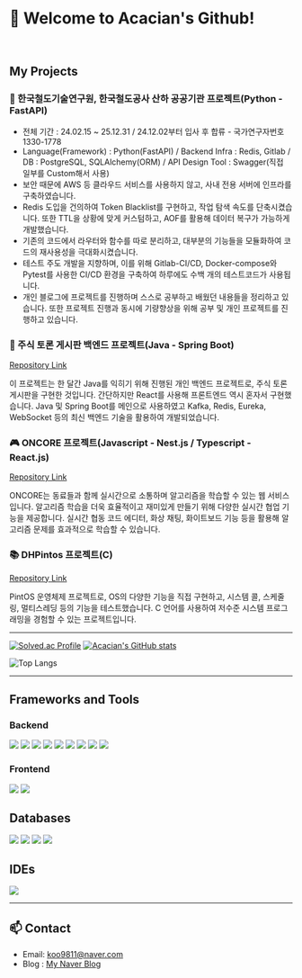 # 👋 **Welcome to Acacian's Github!**

<br>

## My Projects

### 🚆 한국철도기술연구원, 한국철도공사 산하 공공기관 프로젝트(Python - FastAPI)
- 전체 기간 : 24.02.15 ~ 25.12.31 / 24.12.02부터 입사 후 합류 - 국가연구자번호 1330-1778
- Language(Framework) : Python(FastAPI) / Backend Infra : Redis, Gitlab / DB : PostgreSQL, SQLAlchemy(ORM) / API Design Tool : Swagger(직접 일부를 Custom해서 사용)
- 보안 때문에 AWS 등 클라우드 서비스를 사용하지 않고, 사내 전용 서버에 인프라를 구축하였습니다.
- Redis 도입을 건의하여 Token Blacklist를 구현하고, 작업 탐색 속도를 단축시켰습니다. 또한 TTL을 상황에 맞게 커스텀하고, AOF를 활용해 데이터 복구가 가능하게 개발했습니다.
- 기존의 코드에서 라우터와 함수를 따로 분리하고, 대부분의 기능들을 모듈화하여 코드의 재사용성을 극대화시켰습니다.
- 테스트 주도 개발을 지향하며, 이를 위해 Gitlab-CI/CD, Docker-compose와 Pytest를 사용한 CI/CD 환경을 구축하여 하루에도 수백 개의 테스트코드가 사용됩니다.
- 개인 블로그에 프로젝트를 진행하며 스스로 공부하고 배웠던 내용들을 정리하고 있습니다. 또한 프로젝트 진행과 동시에 기량향상을 위해 공부 및 개인 프로젝트를 진행하고 있습니다.

### 📝 주식 토론 게시판 백엔드 프로젝트(Java - Spring Boot)
[Repository Link](https://github.com/Acacian/Stock)

이 프로젝트는 한 달간 Java를 익히기 위해 진행된 개인 백엔드 프로젝트로, 주식 토론 게시판을 구현한 것입니다. 간단하지만 React를 사용해 프론트엔드 역시 혼자서 구현했습니다. Java 및 Spring Boot를 메인으로 사용하였고 Kafka, Redis, Eureka, WebSocket 등의 최신 백엔드 기술을 활용하여 개발되었습니다.

### 🎮 ONCORE 프로젝트(Javascript - Nest.js / Typescript - React.js)
[Repository Link](https://github.com/Acacian/ONCORE)

ONCORE는 동료들과 함께 실시간으로 소통하며 알고리즘을 학습할 수 있는 웹 서비스입니다. 알고리즘 학습을 더욱 효율적이고 재미있게 만들기 위해 다양한 실시간 협업 기능을 제공합니다. 실시간 협동 코드 에디터, 화상 채팅, 화이트보드 기능 등을 활용해 알고리즘 문제를 효과적으로 학습할 수 있습니다.

### 📚 DHPintos 프로젝트(C)
[Repository Link](https://github.com/Acacian/DHPintos)

PintOS 운영체제 프로젝트로, OS의 다양한 기능을 직접 구현하고, 시스템 콜, 스케줄링, 멀티스레딩 등의 기능을 테스트했습니다. C 언어를 사용하여 저수준 시스템 프로그래밍을 경험할 수 있는 프로젝트입니다.

---

[![Solved.ac Profile](http://mazassumnida.wtf/api/v2/generate_badge?boj=koo9811)](https://solved.ac/koo9811/)
[![Acacian's GitHub stats](https://github-readme-stats.vercel.app/api?username=Acacian)](https://github.com/anuraghazra/github-readme-stats)

![Top Langs](https://github-readme-stats.vercel.app/api/top-langs/?username=Acacian&layout=compact)

---

## Frameworks and Tools

### Backend
<img src="https://img.shields.io/badge/Java-007396?style=flat-square&logo=java&logoColor=white"/> <img src="https://img.shields.io/badge/Spring-6DB33F?style=flat-square&logo=Spring&logoColor=white"/> <img src="https://img.shields.io/badge/Node.js-339933?style=flat-square&logo=Node.js&logoColor=white"/> <img src="https://img.shields.io/badge/Next.js-000000?style=flat-square&logo=Nest.js&logoColor=white"/> <img src="https://img.shields.io/badge/Python-3776AB?style=flat-square&logo=python&logoColor=white"/>
 <img src="https://img.shields.io/badge/Flask-000000?style=flat-square&logo=flask&logoColor=white"/> <img src="https://img.shields.io/badge/Selenium-43B02A?style=flat-square&logo=Selenium&logoColor=white"/> <img src="https://img.shields.io/badge/Redis-DC382D?style=flat-square&logo=redis&logoColor=white"/> <img src="https://img.shields.io/badge/Apache%20Kafka-231F20?style=flat-square&logo=apache-kafka&logoColor=white"/>

### Frontend
<img src="https://img.shields.io/badge/React-61DAFB?style=flat-square&logo=React&logoColor=black"/> <img src="https://img.shields.io/badge/Flutter-02569B?style=flat-square&logo=flutter&logoColor=white"/>

## Databases

<img src="https://img.shields.io/badge/Firebase-FFCA28?style=flat-square&logo=firebase&logoColor=black"/> <img src="https://img.shields.io/badge/MySQL-4479A1?style=flat-square&logo=MySQL&logoColor=white"/> <img src="https://img.shields.io/badge/MongoDB-47A248?style=flat-square&logo=MongoDB&logoColor=white"/> <img src="https://img.shields.io/badge/JPA-6DB33F?style=flat-square&logo=hibernate&logoColor=white"/>

## IDEs

<img src="https://img.shields.io/badge/Visual Studio Code-007ACC?style=flat-square&logo=Visual Studio Code&logoColor=white"/>

---

## 📫 Contact

- Email: [koo9811@naver.com](mailto:koo9811@naver.com)
- Blog : [My Naver Blog](https://blog.naver.com/koo9811)
